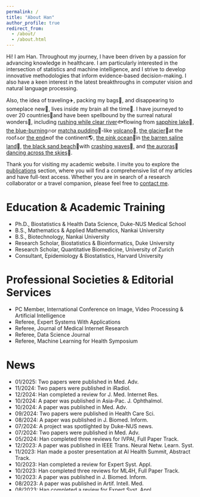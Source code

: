 ```yaml
---
permalink: /
title: "About Han"
author_profile: true
redirect_from: 
  - /about/
  - /about.html
---
```


Hi! I am Han. Throughout my journey, I have been driven by a passion for advancing knowledge in healthcare. I am particularly interested in the intersection of statistics and machine intelligence, and I strive to develop innovative methodologies that inform evidence-based decision-making. I also have a keen interest in the latest breakthroughs in computer vision and natural language processing.

Also, the idea of traveling✈️, packing my bags🧳, and disappearing to someplace new📸, lives inside my brain all the time🧠. I have journeyed to over 20 countries🧭and have been spellbound by the surreal natural wonders🌄, including [rushing while clear river](/files/travel/river.jpg)🐟flowing from [sapphire lake](/files/travel/lake.jpg)🦢, [the blue-burning](/files/travel/blue_fire.jpg)🔥or [matcha pudding](/files/travel/matcha.jpg)🍵-like [volcano](/files/travel/volcano.jpg)🌋, [the glacier](/files/travel/glacier.jpg)🧊at the roof🔝or [the end](/files/travel/earth_end.jpg)🔚of the continent🌎, [the pink ocean](/files/travel/pink_lake.jpg)🦩in [the barren saline land](/files/travel/barren.jpg)🌵, [the black sand beach](/files/travel/black_beach.jpg)🐚with [crashing waves](/files/travel/waves.jpg)🌊, and [the auroras](/files/travel/aurora.jpg)🌌[dancing across the skies](/files/travel/aurora_dancing.jpg)🌠. 

Thank you for visiting my academic website. I invite you to explore the [publications](https://han-yuan-med.github.io/publications/) section, where you will find a comprehensive list of my articles and have full-text access. Whether you are in search of a research collaborator or a travel companion, please feel free to <a href="mailto:yuan.han@u.duke.nus.edu">contact me</a>.

# Education & Academic Training
* Ph.D., Biostatistics & Health Data Science, Duke-NUS Medical School
* B.S., Mathematics & Applied Mathematics, Nankai University
* B.S., Biotechnology, Nankai University
* Research Scholar, Biostatistics & Bioinformatics, Duke University
* Research Scholar, Quantitative Biomedicine, University of Zurich
* Consultant, Epidemiology & Biostatistics, Harvard University

# Professional Societies & Editorial Services
* PC Member, International Conference on Image, Video Processing & Artificial Intelligence
* Referee, Expert Systems With Applications
* Referee, Journal of Medical Internet Research
* Referee, Data Science Journal
* Referee, Machine Learning for Health Symposium

# News
<ul style="width: auto; height: 300px; overflow: auto">
  <li>01/2025: Two papers were published in Med. Adv.</li>
  <li>11/2024: Two papers were published in iRadiol.</li>
  <li>12/2024: Han completed a review for J. Med. Internet Res.</li>
  <li>10/2024: A paper was published in Asia-Pac. J. Ophthalmol.</li>
  <li>10/2024: A paper was published in Med. Adv.</li>
  <li>09/2024: Two papers were published in Health Care Sci.</li>
  <li>08/2024: A paper was published in J. Biomed. Inform.</li>
  <li>07/2024: A project was spotlighted by Duke-NUS news.</li>
  <li>07/2024: Two papers were published in Med. Adv.</li>
  <li>05/2024: Han completed three reviews for IVPAI, Full Paper Track.</li>
  <li>12/2023: A paper was published in IEEE Trans. Neural Netw. Learn. Syst.</li>
  <li>11/2023: Han made a poster presentation at AI Health Summit, Abstract Track.</li>
  <li>10/2023: Han completed a review for Expert Syst. Appl.</li>
  <li>10/2023: Han completed three reviews for ML4H, Full Paper Track.</li>
  <li>10/2023: A paper was published in J. Biomed. Inform.</li>
  <li>08/2023: A paper was published in Artif. Intell. Med.</li>
  <li>08/2023: Han completed a review for Expert Syst. Appl.</li>
  <li>07/2023: Han completed a review for Data Sci. J.</li>
  <li>07/2023: Han made a poster presentation at MIDL, Short Paper Track.</li>
  <li>07/2023: Han started his research scholar journey at Duke University.</li>
  <li>06/2023: A paper was published in STAR Protoc.</li>
  <li>05/2023: Han made two oral presentations at ICLR, Tiny Paper Track.</li>
  <li>03/2023: Han obtained the student accommodation awards of ICLR.</li>
  <li>12/2022: Han obtained the pre-doctoral research exchange awards.</li>
  <li>05/2022: A paper was published in J. Biomed. Inform.</li>
  <li>02/2022: A paper was published in J. Biomed. Inform.</li>
  <li>02/2022: Han obtained the runner-up of the annual student research symposium.</li>
  <li>01/2022: A paper was published in J. Biomed. Inform.</li>
  <li>01/2022: Han started his research scholar journey at University of Zurich.</li>
  <li>06/2021: A R package was officially released in CRAN.</li>
  <li>06/2021: A paper was published in J. Exp. Clin. Cancer Res.</li>
  <li>02/2021: Han made an oral presentation at ICMHI, Full Paper Track.</li>
  <li>10/2020: A paper was published in Front. Oncol.</li>
  <li>09/2020: A paper was published in Int. J. Biostat.</li>
  <li>08/2020: Han started his Ph.D. study at Duke-NUS Medical School.</li>
  <li>07/2019: Han started his consultant journey at Harvard University.</li>
  <li>06/2019: Han obtained his double B.S. degrees with distinction.</li>
  <li>12/2018: Han obtained the 3rd prize of excellent undergraduate scholarship.</li>
  <li>12/2017: Han obtained the 1st prize of excellent undergraduate scholarship.</li>
  <li>08/2017: Han started his macro research analyst journey at Founder Securities.</li>
  <li>12/2016: Han obtained the 1st prize of excellent undergraduate scholarship.</li>
  <li>08/2016: Han started his banking advisor journey at Bank of China.</li>
  <li>09/2015: Han started his undergraduate study at Nankai University.</li>
</ul>
